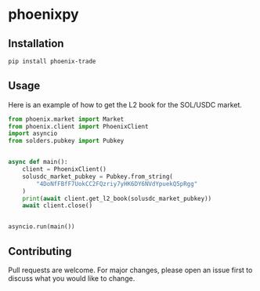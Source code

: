 # phoenixpy

## Installation

```bash
pip install phoenix-trade
```

## Usage

Here is an example of how to get the L2 book for the SOL/USDC market.

```python
from phoenix.market import Market
from phoenix.client import PhoenixClient
import asyncio
from solders.pubkey import Pubkey


async def main():
    client = PhoenixClient()
    solusdc_market_pubkey = Pubkey.from_string(
        "4DoNfFBfF7UokCC2FQzriy7yHK6DY6NVdYpuekQ5pRgg"
    )
    print(await client.get_l2_book(solusdc_market_pubkey))
    await client.close()


asyncio.run(main())
```

## Contributing

Pull requests are welcome. For major changes, please open an issue first to discuss what you would like to change.
